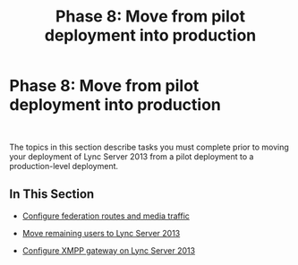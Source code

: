 ﻿---
title: 'Phase 8: Move from pilot deployment into production'
TOCTitle: 'Phase 8: Move from pilot deployment into production'
ms:assetid: 00b22ecf-0e28-4bde-8f75-2e82c5e2e718
ms:mtpsurl: https://technet.microsoft.com/en-us/library/JJ687954(v=OCS.15)
ms:contentKeyID: 49733539
ms.date: 07/23/2014
mtps_version: v=OCS.15
---

# Phase 8: Move from pilot deployment into production

 


The topics in this section describe tasks you must complete prior to moving your deployment of Lync Server 2013 from a pilot deployment to a production-level deployment.

## In This Section

  - [Configure federation routes and media traffic](configure-federation-routes-and-media-traffic_1.md)

  - [Move remaining users to Lync Server 2013](move-remaining-users-to-lync-server-2013_1.md)

  - [Configure XMPP gateway on Lync Server 2013](configure-xmpp-gateway-on-lync-server-2013_1.md)

